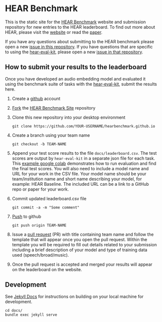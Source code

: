 # HEAR Benchmark

This is the static site for the [HEAR Benchmark](https://neuralaudio.ai/)
website and submission repository for new entries to the HEAR leaderboard. To find out
more about HEAR, please visit the [website](https://neuralaudio.ai/)
or read the [paper](https://arxiv.org/abs/2203.03022).

If you have any questions about submitting to the HEAR benchmark please open a new [issue
in this repository](https://github.com/neuralaudio/neuralaudio.github.io/issues). If you
have questions that are specific to using the [hear-eval-kit](https://github.com/neuralaudio/hear-eval-kit),
please open a new [issue in that repository](https://github.com/neuralaudio/hear-eval-kit/issues).

## How to submit your results to the leaderboard

Once you have developed an audio embedding model and evaluated it using the benchmark
suite of tasks with the [hear-eval-kit](https://github.com/neuralaudio/hear-eval-kit),
submit the results here.

1. Create a [github](https://github.com) account

2. [Fork](https://help.github.com/articles/fork-a-repo/) the [HEAR Benchmark Site](https://github.com/neuralaudio/neuralaudio.github.io) repository

3. Clone this new repository into your desktop environment

   ```
   git clone https://github.com/YOUR-USERNAME/hearbenchmark.github.io
   ```

4. Create a branch using your team name

   ```
   git checkout -b TEAM-NAME
   ```

5. Append your test score results to the file `docs/leaderboard.csv`. The test scores are
   output by `hear-eval-kit` in a separate json file for
   each task. This [example google colab](https://colab.research.google.com/github/neuralaudio/hear-eval-kit/blob/main/heareval_evaluation_example.ipynb)
   demonstrates how to run evaluation and find the final test scores. You will also need
   to include a model name and URL for your work in the CSV file. Your model name should
   be your team/institution name and short name describing your model, for example: HEAR Baseline.
   The included URL can be a link to a GitHub repo or paper for your work.

6. Commit updated leaderboard.csv file

   ```
   git commit -a -m "Some comment"
   ```

7. [Push](https://help.github.com/articles/pushing-to-a-remote/) to github

   ```
   git push origin TEAM-NAME
   ```

8. Issue a [pull request](https://help.github.com/articles/using-pull-requests/) (PR) 
   with title containing team name and follow the template that will appear 
   once you open the pull request. Within the template you will be required
   to fill out details related to your submission including a brief description of your
   model and type of training data used (speech/broad/music).

9. Once the pull request is accepted and merged your results will appear on the leaderboard
    on the website.

## Development

See [Jekyll Docs](https://jekyllrb.com/docs/) for instructions on
building on your local machine for development.

```
cd docs/
bundle exec jekyll serve
```
